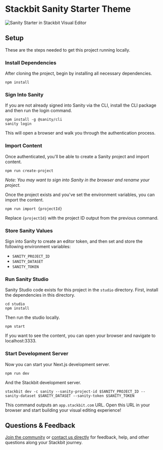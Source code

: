 # Stackbit Sanity Starter Theme

![Sanity Starter in Stackbit Visual Editor](https://res.cloudinary.com/stackbit-com/image/upload/v1674847517/docs/integrations/sanity/sanity-page-editing_t7w8et.png)

## Setup

These are the steps needed to get this project running locally.

### Install Dependencies

After cloning the project, begin by installing all necessary dependencies.

    npm install

### Sign Into Sanity

If you are not already signed into Sanity via the CLI, install the CLI package and then run the login command.

    npm install -g @sanity/cli
    sanity login

This will open a browser and walk you through the authentication process.

### Import Content

Once authenticated, you'll be able to create a Sanity project and import content.

    npm run create-project

_Note: You may want to sign into Sanity in the browser and rename your project._

Once the project exists and you've set the environment variables, you can import the content.

    npm run import {projectId}

Replace `{projectId}` with the project ID output from the previous command.

### Store Sanity Values

Sign into Sanity to create an editor token, and then set and store the following environment variables:

- `SANITY_PROJECT_ID`
- `SANITY_DATASET`
- `SANITY_TOKEN`

### Run Sanity Studio

Sanity Studio code exists for this project in the `studio` directory. First, install the dependencies in this directory.

    cd studio
    npm install

Then run the studio locally.

    npm start

If you want to see the content, you can open your browser and navigate to localhost:3333.

### Start Development Server

Now you can start your Next.js development server.

    npm run dev

And the Stackbit development server.

    stackbit dev -c sanity --sanity-project-id $SANITY_PROJECT_ID --sanity-dataset $SANITY_DATASET --sanity-token $SANITY_TOKEN

This command outputs an `app.stackbit.com` URL. Open this URL in your browser and start building your visual editing experience!

## Questions & Feedback

[Join the community](https://www.stackbit.com/community) or [contact us directly](https://www.stackbit.com/contact) for feedback, help, and other questions along your Stackbit journey.
